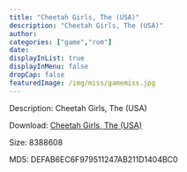 ```yaml
---
title: "Cheetah Girls, The (USA)"
description: "Cheetah Girls, The (USA)"
author: 
categories: ["game","rom"]
date: 
displayInList: true
displayInMenu: false
dropCap: false
featuredImage: /img/miss/gamemiss.jpg
---
```


Description: Cheetah Girls, The (USA)

Download: <a style="text-decoration:underline;" href="https://mega.nz/#!HfZ00ILJ!Hc3Urb_qa9P0voOVh1bLmcRxyAo2Cb5S7Rlywo7I7B0" target = "_blank" rel = "nofollow" > Cheetah Girls, The (USA)</a>

Size: 8388608

MD5: DEFAB6EC6F979511247AB211D1404BC0


